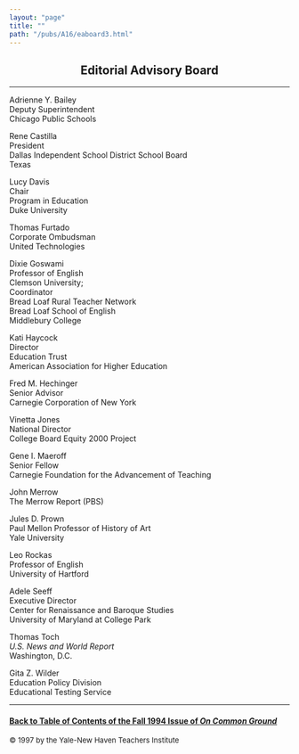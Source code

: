 ```yaml
---
layout: "page"
title: ""
path: "/pubs/A16/eaboard3.html"
---
```

<main>
<center><h2>Editorial Advisory Board
</h2></center>
<hr/>
Adrienne Y. Bailey<br/>
Deputy Superintendent<br/>
Chicago Public Schools<p>
Rene Castilla<br/>
President<br/> Dallas Independent School District School
Board<br/> Texas
</p><p>
Lucy Davis
<br/> Chair
<br/> Program in Education<br/>
Duke University
</p><p>Thomas Furtado
<br/> Corporate Ombudsman<br/>
United Technologies
</p><p>Dixie Goswami<br/> Professor of English
<br/>Clemson University;<br/>
Coordinator<br/>
Bread Loaf Rural Teacher Network<br/>
Bread Loaf School of English<br/>
Middlebury
College
</p><p>
Kati Haycock<br/>
Director<br/>
Education Trust<br/>
American Association for Higher Education
</p><p>
Fred M. Hechinger<br/> 
Senior Advisor<br/>
Carnegie Corporation of New York
</p><p>
Vinetta Jones <br/>
National Director<br/>
College Board Equity 2000 Project
</p><p>
Gene I. Maeroff
<br/>
Senior Fellow
<br/> Carnegie Foundation for the Advancement of
Teaching
</p><p>John Merrow
<br/>
The Merrow Report (PBS)
</p><p>Jules D. Prown
<br/>Paul Mellon Professor of History of Art
<br/>Yale University
</p><p>Leo Rockas<br/>
Professor of English<br/>
University of Hartford
</p><p>Adele Seeff
<br/>Executive Director<br/> Center for Renaissance and Baroque
Studies<br/>
University of Maryland at College Park
</p><p>Thomas Toch<br/>
<i>U.S. News and World Report</i>
<br/> Washington, D.C.
</p><p>
Gita Z. Wilder<br/>
Education Policy Division<br/>
Educational Testing Service
</p><hr/>
<h4><a href=".\">Back to
Table of Contents of the Fall  1994 Issue of <i>On Common
Ground</i></a>
</h4>
<font size="-1">© 1997 by the Yale-New Haven Teachers Institute
</font></main>